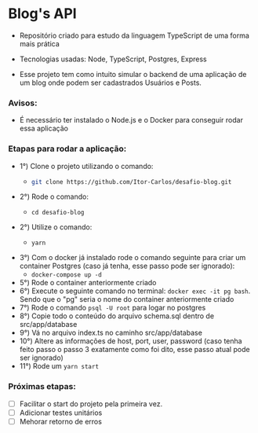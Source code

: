 # Blog's API

* Repositório criado para estudo da linguagem TypeScript de uma forma mais prática

* Tecnologias usadas: Node, TypeScript, Postgres, Express

* Esse projeto tem como intuito simular o backend de uma aplicação de um blog onde podem ser cadastrados Usuários e Posts.

### Avisos:
 * É necessário ter instalado o Node.js e o Docker para conseguir rodar essa aplicação

### Etapas para rodar a aplicação:
* 1°) Clone o projeto utilizando o comando:
  - ```sh
    git clone https://github.com/Itor-Carlos/desafio-blog.git
    ```
* 2°) Rode o comando:
  - ```
    cd desafio-blog
    ```
* 2°) Utilize o comando:
  - ```
    yarn
    ```
* 3°) Com o docker já instalado rode o comando seguinte para criar um container Postgres (caso já tenha, esse passo pode ser ignorado):
  - `docker-compose up -d`
* 5°) Rode o container anteriormente criado
* 6°) Execute o seguinte comando no terminal: `docker exec -it pg bash`. Sendo que o "pg" seria o nome do container anteriormente criado
* 7°) Rode o comando `psql -U root` para logar no postgres
* 8°) Copie todo o conteúdo do arquivo schema.sql dentro de src/app/database
* 9°) Vá no arquivo index.ts no caminho src/app/database
* 10°) Altere as informações de host, port, user, password (caso tenha feito passo o passo 3 exatamente como foi dito, esse passo atual pode ser ignorado)
* 11°) Rode um `yarn start`

### Próximas etapas:
* [ ] Facilitar o start do projeto pela primeira vez.
* [ ] Adicionar testes unitários
* [ ] Mehorar retorno de erros
